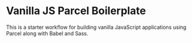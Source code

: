 # Vanilla JS Parcel Boilerplate

This is a starter workflow for building vanilla JavaScript applications using Parcel along with Babel and Sass.



